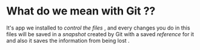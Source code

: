 # What do we mean with **Git** ??

It's app we installed to *control the files* , and every changes you do in this files will be saved 
in a *snapshot* created by Git with a saved *reference* for it and also it saves the information 
from being lost .


